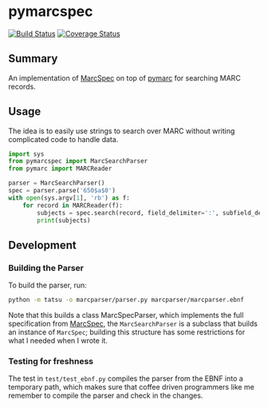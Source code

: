 # pymarcspec
[![Build Status](https://travis-ci.org/danizen/pymarcspec.svg?branch=main)](https://travis-ci.org/danizen/pymarcspec) [![Coverage Status](https://coveralls.io/repos/github/danizen/pymarcspec/badge.svg?branch=main)](https://coveralls.io/github/danizen/pymarcspec?branch=main)

## Summary 

An implementation of [MarcSpec](https://github.com/MarcSpec/MarcSpec)
on top of [pymarc](https://gitlab.com/pymarc/pymarc) for searching
MARC records.

## Usage

The idea is to easily use strings to search over MARC without writing complicated
code to handle data.

```python
import sys
from pymarcspec import MarcSearchParser
from pymarc import MARCReader

parser = MarcSearchParser()
spec = parser.parse('650$a$0')
with open(sys.argv[1], 'rb') as f:
    for record in MARCReader(f):
        subjects = spec.search(record, field_delimiter=':', subfield_delimiter=',')
        print(subjects)
```

## Development

### Building the Parser

To build the parser, run:

```bash
python -m tatsu -o marcparser/parser.py marcparser/marcparser.ebnf
```

Note that this builds a class MarcSpecParser, which implements the full specification from
[MarcSpec](https://github.com/MarcSpec/MarcSpec), the `MarcSearchParser` is a subclass
that builds an instance of  `MarcSpec`; building this structure has some 
restrictions for what I needed when I wrote it.

### Testing for freshness

The test in `test/test_ebnf.py` compiles the parser from the EBNF into a temporary path, which makes sure
that coffee driven programmers like me remember to compile the parser and check in the changes.



